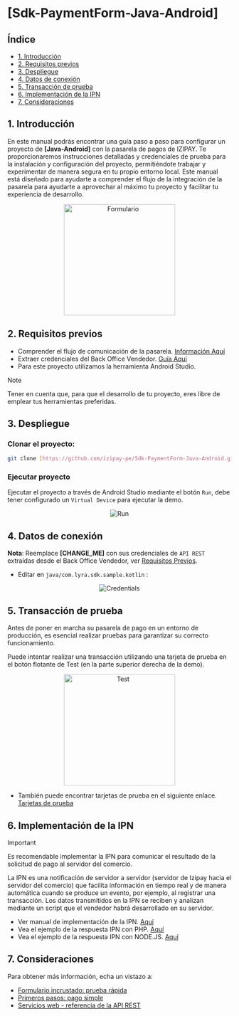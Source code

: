 # [Sdk-PaymentForm-Java-Android]
##  Índice
* [1. Introducción](#1-introducción)
* [2. Requisitos previos](#2-requisitos-previos)
* [3. Despliegue](#3-despliegue)
* [4. Datos de conexión](#4-datos-de-conexión)
* [5. Transacción de prueba](#5-transacción-de-prueba)
* [6. Implementación de la IPN](#6-implementación-de-la-ipn)
* [7. Consideraciones](#7-consideraciones)
## 1. Introducción
En este manual podrás encontrar una guía paso a paso para configurar un proyecto de **[Java-Android]** con la pasarela de pagos de IZIPAY. Te proporcionaremos instrucciones detalladas y credenciales de prueba para la instalación y configuración del proyecto, permitiéndote trabajar y experimentar de manera segura en tu propio entorno local.
Este manual está diseñado para ayudarte a comprender el flujo de la integración de la pasarela para ayudarte a aprovechar al máximo tu proyecto y facilitar tu experiencia de desarrollo.

<p align="center">
  <img src="https://i.postimg.cc/65kZGw1k/Sdk-Java.png" alt="Formulario" width="250"/>
</p>

<a name="Requisitos_Previos"></a>
 
## 2. Requisitos previos
* Comprender el flujo de comunicación de la pasarela. [Información Aquí](https://secure.micuentaweb.pe/doc/es-PE/rest/V4.0/javascript/guide/start.html)
* Extraer credenciales del Back Office Vendedor. [Guía Aquí](https://github.com/izipay-pe/obtener-credenciales-de-conexion)
* Para este proyecto utilizamos la herramienta Android Studio.
> [!NOTE]
> Tener en cuenta que, para que el desarrollo de tu proyecto, eres libre de emplear tus herramientas preferidas.

## 3. Despliegue

### Clonar el proyecto:
  ```sh
  git clone [https://github.com/izipay-pe/Sdk-PaymentForm-Java-Android.git]
  ```
### Ejecutar proyecto
Ejecutar el proyecto a través de Android Studio mediante el botón `Run`, debe tener configurado un `Virtual Device` para ejecutar la demo.

<p align="center">
  <img src="https://i.postimg.cc/ZYDp46PK/Sdk-Play.png" alt="Run"/>
</p>

## 4. Datos de conexión 

**Nota**: Reemplace **[CHANGE_ME]** con sus credenciales de `API REST` extraídas desde el Back Office Vendedor, ver [Requisitos Previos](#Requisitos_Previos).

* Editar en `java/com.lyra.sdk.sample.kotlin` :
<p align="center">
  <img src="https://i.postimg.cc/G27k95N9/Sdk-Credentials.png" alt="Credentials"/>
</p>

## 5. Transacción de prueba
Antes de poner en marcha su pasarela de pago en un entorno de producción, es esencial realizar pruebas para garantizar su correcto funcionamiento. 

Puede intentar realizar una transacción utilizando una tarjeta de prueba en el botón flotante de Test (en la parte superior derecha de la demo).

<p align="center">
  <img src="https://i.postimg.cc/zB25HzpK/Sdk-Test.png" alt="Test" width="250"/>
</p>

* También puede encontrar tarjetas de prueba en el siguiente enlace. [Tarjetas de prueba](https://secure.micuentaweb.pe/doc/es-PE/rest/V4.0/api/kb/test_cards.html)
 
## 6. Implementación de la IPN
> [!IMPORTANT]
> Es recomendable implementar la IPN para comunicar el resultado de la solicitud de pago al servidor del comercio.

La IPN es una notificación de servidor a servidor (servidor de Izipay hacia el servidor del comercio) que facilita información en tiempo real y de manera automática cuando se produce un evento, por ejemplo, al registrar una transacción.
Los datos transmitidos en la IPN se reciben y analizan mediante un script que el vendedor habrá desarrollado en su servidor.
* Ver manual de implementación de la IPN. [Aquí]( https://secure.micuentaweb.pe/doc/es-PE/rest/V4.0/kb/payment_done.html)
* Vea el ejemplo de la respuesta IPN con PHP. [Aquí](https://github.com/izipay-pe/Redirect-PaymentForm-IpnT1-PHP)
* Vea el ejemplo de la respuesta IPN con NODE.JS. [Aquí](https://github.com/izipay-pe/Response-PaymentFormT1-Ipn)


## 7. Consideraciones
Para obtener más información, echa un vistazo a:
- [Formulario incrustado: prueba rápida](https://secure.micuentaweb.pe/doc/es-PE/rest/V4.0/javascript/quick_start_js.html)
- [Primeros pasos: pago simple](https://secure.micuentaweb.pe/doc/es-PE/rest/V4.0/javascript/guide/start.html)
- [Servicios web - referencia de la API REST](https://secure.micuentaweb.pe/doc/es-PE/rest/V4.0/api/reference.html)
